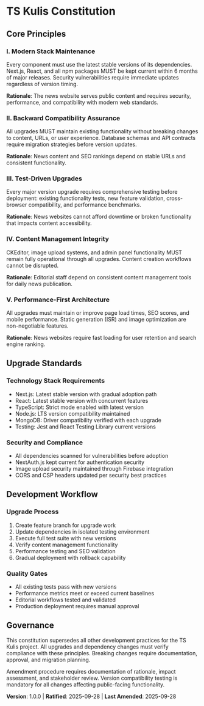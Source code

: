 # TS Kulis Constitution

<!--
Sync Impact Report:
Version change: none → 1.0.0 (initial constitution)
Added sections: All sections - initial creation
Modified principles: None (initial creation)
Templates requiring updates: 
✅ plan-template.md - constitution check will reference these principles
✅ spec-template.md - requirements will align with upgrade principles  
✅ tasks-template.md - task categorization includes upgrade tasks
Follow-up TODOs: None
-->

## Core Principles

### I. Modern Stack Maintenance
Every component must use the latest stable versions of its dependencies. Next.js, React, and all npm packages MUST be kept current within 6 months of major releases. Security vulnerabilities require immediate updates regardless of version timing.

**Rationale**: The news website serves public content and requires security, performance, and compatibility with modern web standards.

### II. Backward Compatibility Assurance  
All upgrades MUST maintain existing functionality without breaking changes to content, URLs, or user experience. Database schemas and API contracts require migration strategies before version updates.

**Rationale**: News content and SEO rankings depend on stable URLs and consistent functionality.

### III. Test-Driven Upgrades
Every major version upgrade requires comprehensive testing before deployment: existing functionality tests, new feature validation, cross-browser compatibility, and performance benchmarks.

**Rationale**: News websites cannot afford downtime or broken functionality that impacts content accessibility.

### IV. Content Management Integrity
CKEditor, image upload systems, and admin panel functionality MUST remain fully operational through all upgrades. Content creation workflows cannot be disrupted.

**Rationale**: Editorial staff depend on consistent content management tools for daily news publication.

### V. Performance-First Architecture
All upgrades must maintain or improve page load times, SEO scores, and mobile performance. Static generation (ISR) and image optimization are non-negotiable features.

**Rationale**: News websites require fast loading for user retention and search engine ranking.

## Upgrade Standards

### Technology Stack Requirements
- Next.js: Latest stable version with gradual adoption path
- React: Latest stable version with concurrent features
- TypeScript: Strict mode enabled with latest version
- Node.js: LTS version compatibility maintained
- MongoDB: Driver compatibility verified with each upgrade
- Testing: Jest and React Testing Library current versions

### Security and Compliance
- All dependencies scanned for vulnerabilities before adoption
- NextAuth.js kept current for authentication security
- Image upload security maintained through Firebase integration
- CORS and CSP headers updated per security best practices

## Development Workflow

### Upgrade Process
1. Create feature branch for upgrade work
2. Update dependencies in isolated testing environment  
3. Execute full test suite with new versions
4. Verify content management functionality
5. Performance testing and SEO validation
6. Gradual deployment with rollback capability

### Quality Gates
- All existing tests pass with new versions
- Performance metrics meet or exceed current baselines
- Editorial workflows tested and validated
- Production deployment requires manual approval

## Governance

This constitution supersedes all other development practices for the TS Kulis project. All upgrades and dependency changes must verify compliance with these principles. Breaking changes require documentation, approval, and migration planning.

Amendment procedure requires documentation of rationale, impact assessment, and stakeholder review. Version compatibility testing is mandatory for all changes affecting public-facing functionality.

**Version**: 1.0.0 | **Ratified**: 2025-09-28 | **Last Amended**: 2025-09-28